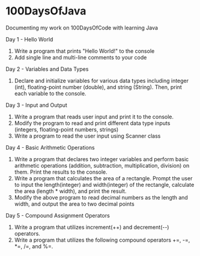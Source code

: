 # 100DaysOfJava
Documenting my work on 100DaysOfCode with learning Java

Day 1 - Hello World
1. Write a program that prints "Hello World!" to the console
2. Add single line and multi-line comments to your code

Day 2 - Variables and Data Types
1. Declare and initialize variables for various data types including integer (int), floating-point number (double), and string (String). Then, print each variable to the console.

Day 3 - Input and Output
1. Write a program that reads user input and print it to the console.
2. Modify the program to read and print different data type inputs (integers, floating-point numbers, strings)
3. Write a program to read the user input using Scanner class

Day 4 - Basic Arithmetic Operations
1. Write a program that declares two integer variables and perform basic arithmetic operations (addition, subtraction, multiplication, division) on them. Print the results to the console.
2. Write a program that calculates the area of a rectangle. Prompt the user to input the length(integer) and width(integer) of the rectangle, calculate the area (length * width), and print the result.
3. Modify the above program to read decimal numbers as the length and width, and output the area to two decimal points

Day 5 - Compound Assignment Operators
1. Write a program that utilizes increment(++) and decrement(--) operators.
2. Write a program that utilizes the following compound operators +=, -=, *=, /=, and %=.
